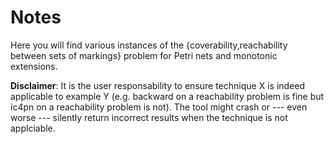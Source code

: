 # Notes

Here you will find various instances of the {coverability,reachability between
sets of markings} problem for Petri nets and monotonic extensions. 

**Disclaimer**: It is the user responsability to ensure technique X is indeed applicable to example Y (e.g. backward on a reachability problem is fine but ic4pn on a reachability problem is not). The tool might crash or --- even worse --- silently return incorrect results when the technique is not applciable.
